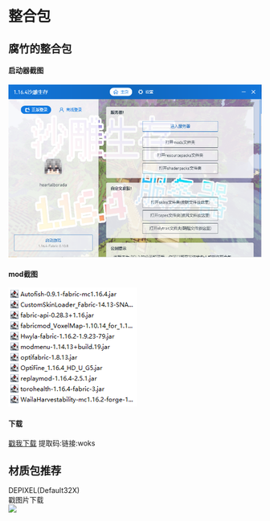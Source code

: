 # 整合包

## 腐竹的整合包

#### 启动器截图

![](../.gitbook/assets/pcl2.png)

#### mod截图

![](../.gitbook/assets/mod.png)

#### 下载

 [戳我下载](https://pan.baidu.com/s/1QfozyRdOU7UP_U7xYUnb4g)       提取码:链接:woks

## 材质包推荐

DEPIXEL\(Default32X\)  
戳图片下载  
[![](https://static.planetminecraft.com/files/resource_media/screenshot/13373249-depixel-extended-tools.png)](https://www.planetminecraft.com/texture-pack/depixel/)

